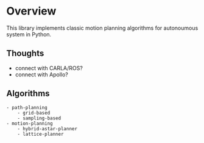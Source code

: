# Overview
This library implements classic motion planning algorithms for autonoumous system in Python.

## Thoughts
- connect with CARLA/ROS?
- connect with Apollo?

## Algorithms

```text
- path-planning
    - grid-based
    - sampling-based
- motion-planning
    - hybrid-astar-planner
    - lattice-planner
```



